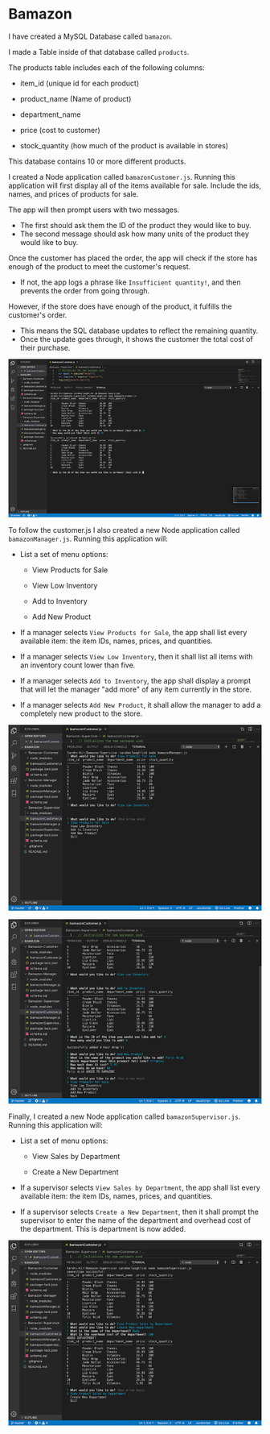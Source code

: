 # Bamazon

I have created a MySQL Database called `bamazon`.

I made a Table inside of that database called `products`.

The products table includes each of the following columns:

   * item_id (unique id for each product)

   * product_name (Name of product)

   * department_name

   * price (cost to customer)

   * stock_quantity (how much of the product is available in stores)

This database contains 10 or more  different products. 

I created a Node application called `bamazonCustomer.js`. Running this application will first display all of the items available for sale. Include the ids, names, and prices of products for sale.

The app will then prompt users with two messages.

   * The first should ask them the ID of the product they would like to buy.
   * The second message should ask how many units of the product they would like to buy.

Once the customer has placed the order, the app will check if the store has enough of the product to meet the customer's request.

   * If not, the app logs a phrase like `Insufficient quantity!`, and then prevents the order from going through.

However, if the store does have enough of the product, it fulfills the customer's order.
   * This means the SQL database updates to reflect the remaining quantity.
   * Once the update goes through,  it shows the customer the total cost of their purchase.

![alt text](https://github.com/sarahbmcl/bamazon/blob/master/bamazon_customer_1.png "1")

   To follow the customer.js I also created a new Node application called `bamazonManager.js`. Running this application will:

  * List a set of menu options:

    * View Products for Sale
    
    * View Low Inventory
    
    * Add to Inventory
    
    * Add New Product

  * If a manager selects `View Products for Sale`, the app shall list every available item: the item IDs, names, prices, and quantities.

  * If a manager selects `View Low Inventory`, then it shall list all items with an inventory count lower than five.

  * If a manager selects `Add to Inventory`, the app shall display a prompt that will let the manager "add more" of any item currently in the store.

  * If a manager selects `Add New Product`, it shall allow the manager to add a completely new product to the store.

![alt text](https://github.com/sarahbmcl/bamazon/blob/master/bamazon_manager_1.png "2")

![alt text](https://github.com/sarahbmcl/bamazon/blob/master/bamazon_manager_2.png "3")

   Finally, I created a new Node application called `bamazonSupervisor.js`. Running this application will:

  * List a set of menu options:

    * View Sales by Department
    
    * Create a New Department

    
* If a supervisor selects `View Sales by Department`, the app shall list every available item: the item IDs, names, prices, and quantities.

* If a supervisor selects `Create a New Department`, then it shall prompt the supervisor to enter the name of the department and overhead cost of the department. This is department is now added.

![alt text](https://github.com/sarahbmcl/bamazon/blob/master/bamazon_supervisor_1.png "4")